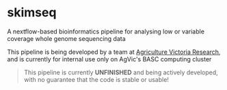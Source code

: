 # skimseq
A nextflow-based bioinformatics pipeline for analysing low or variable coverage whole genome sequencing data

This pipeline is being developed by a team at [Agriculture Victoria Research](https://agriculture.vic.gov.au/), and is currently for internal use only on AgVic's BASC computing cluster

> This pipeline is currently **UNFINISHED** and being actively developed, with no guarantee that the code is stable or usable!

